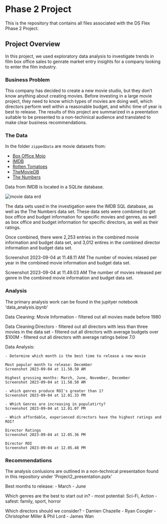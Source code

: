 # Phase 2 Project
This is the repository that contains all files associated with the DS Flex Phase 2 Project.

## Project Overview

In this project, we used exploratory data analysis to investigate trends in film box office sales to genrate market entry insights for a company looking to enter the film industry.

### Business Problem

This company has decided to create a new movie studio, but they don’t know anything about creating movies. Before investing in a large movie project, they need to know which types of movies are doing well, which directors perform well within a reasonable budget, and whihc time of year is best to release. The results of this project are summarized in a preentation suitable to be presented to a non-techinical audience and translated to make clear business recommendations.

### The Data

In the folder `zippedData` are movie datasets from:

* [Box Office Mojo](https://www.boxofficemojo.com/)
* [IMDB](https://www.imdb.com/)
* [Rotten Tomatoes](https://www.rottentomatoes.com/)
* [TheMovieDB](https://www.themoviedb.org/)
* [The Numbers](https://www.the-numbers.com/)

Data from IMDB is located in a SQLite database.

![movie data erd](https://raw.githubusercontent.com/learn-co-curriculum/dsc-phase-2-project-v3/main/movie_data_erd.jpeg)


The data sets used in the investigation were the IMDB SQL database, as well as the The Numbers data set. These data sets were combined to get box office and budget information for specific movies and genres, as well as box office and budget information for specific directors, as well as their ratings. 

Once combined, there were 2,253 entries in the combined movie information and budget data set, and 3,012 entires in the combined director information and budget data set. 

Screenshot 2023-09-04 at 11.48.11 AM
The number of movies relased per year in the combined movie information and budget data set.

Screenshot 2023-09-04 at 11.49.03 AM
The number of movies released per genre in the combined movie information and budget data set. 

### Analysis

The primary analysis work can be found in the jupityer notebook 'data_analysis.ipynb'

Data Cleaning: Movie Information
    - filtered out all movies made before 1980

Data Cleaning:Directors
    - filtered out all directors with less than three movies in the data set 
    - filtered out all directors with average budgets over $100M
    - filtered out all directors with average ratings below 7.0



Data Analysis: 

    - Determine which month is the best time to release a new movie
    
    Most popular month to release: December
    Screenshot 2023-09-04 at 11.58.50 AM
    
    Highest grossing months: March, June, November, December
    Screenshot 2023-09-04 at 11.58.50 AM
    
    - which genres produce ROI's greater than 1?
    Screenshot 2023-09-04 at 12.01.33 PM
    
    - Which Genres are increasing in populatirty?
    Screenshot 2023-09-04 at 12.01.07 PM
    
    - Which affordable, experienced directors have the highest ratings and ROI?
    
    Director Ratings
    Screenshot 2023-09-04 at 12.05.36 PM
    
    Director ROI
    Screenshot 2023-09-04 at 12.05.48 PM
    


### Recommendations

The analysis conlusions are outlined in a non-technical presentation found in this repository under 'Project2_presentation.pptx'

Best months to release: 
    - March 
    - June

Which genres are the best to start out in?
    - most potential: Sci-Fi, Action
    - safest: family, sport, horror

Which directors should we consider?
    - Damien Chazelle
    - Ryan Coogler
    - Christopher Miller & Phil Lord
    - James Wan
